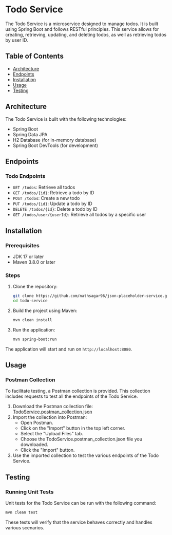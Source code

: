 # Todo Service

The Todo Service is a microservice designed to manage todos. It is built using Spring Boot and follows RESTful
principles. This service allows for creating, retrieving, updating, and deleting todos, as well as retrieving todos by
user ID.

## Table of Contents

- [Architecture](#architecture)
- [Endpoints](#endpoints)
- [Installation](#installation)
- [Usage](#usage)
- [Testing](#testing)

## Architecture

The Todo Service is built with the following technologies:

- Spring Boot
- Spring Data JPA
- H2 Database (for in-memory database)
- Spring Boot DevTools (for development)

## Endpoints

### Todo Endpoints

- `GET /todos`: Retrieve all todos
- `GET /todos/{id}`: Retrieve a todo by ID
- `POST /todos`: Create a new todo
- `PUT /todos/{id}`: Update a todo by ID
- `DELETE /todos/{id}`: Delete a todo by ID
- `GET /todos/user/{userId}`: Retrieve all todos by a specific user

## Installation

### Prerequisites

- JDK 17 or later
- Maven 3.8.0 or later

### Steps

1. Clone the repository:

    ```bash
    git clone https://github.com/nathsagar96/json-placeholder-service.git
    cd todo-service
    ```

2. Build the project using Maven:

    ```bash
    mvn clean install
    ```

3. Run the application:

    ```bash
    mvn spring-boot:run
    ```

The application will start and run on `http://localhost:8080`.

## Usage

### Postman Collection

To facilitate testing, a Postman collection is provided. This collection includes requests to test all the endpoints of the Todo Service.

1. Download the Postman collection file: [TodoService.postman_collection.json](TodoService.postman_collection.json)
2. Import the collection into Postman:
   - Open Postman.
   - Click on the "Import" button in the top left corner.
   - Select the "Upload Files" tab.
   - Choose the TodoService.postman_collection.json file you downloaded.
   - Click the "Import" button.
3. Use the imported collection to test the various endpoints of the Todo Service.

## Testing

### Running Unit Tests

Unit tests for the Todo Service can be run with the following command:

```bash
mvn clean test
```

These tests will verify that the service behaves correctly and handles various scenarios.